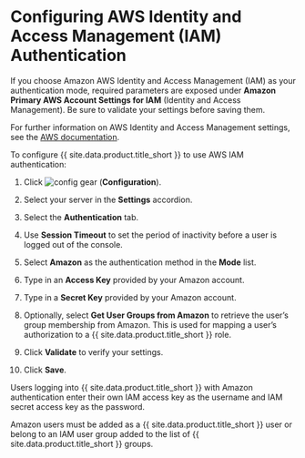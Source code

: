 # Configuring AWS Identity and Access Management (IAM) Authentication

If you choose Amazon AWS Identity and Access Management (IAM) as your
authentication mode, required parameters are exposed under **Amazon
Primary AWS Account Settings for IAM** (Identity and Access Management).
Be sure to validate your settings before saving them.

<div class="note">

For further information on AWS Identity and Access Management settings,
see the [AWS
documentation](https://docs.aws.amazon.com/IAM/latest/UserGuide/introduction.html).

</div>

To configure {{ site.data.product.title_short }} to use AWS IAM authentication:

1.  Click ![config gear](../images/config-gear.png) (**Configuration**).

2.  Select your server in the **Settings** accordion.

3.  Select the **Authentication** tab.

4.  Use **Session Timeout** to set the period of inactivity before a
    user is logged out of the console.

5.  Select **Amazon** as the authentication method in the **Mode** list.

6.  Type in an **Access Key** provided by your Amazon account.

7.  Type in a **Secret Key** provided by your Amazon account.

8.  Optionally, select **Get User Groups from Amazon** to retrieve the
    user’s group membership from Amazon. This is used for mapping a
    user’s authorization to a {{ site.data.product.title_short }} role.

9.  Click **Validate** to verify your settings.

10. Click **Save**.

Users logging into {{ site.data.product.title_short }} with Amazon authentication
enter their own IAM access key as the username and IAM secret access key
as the password.

Amazon users must be added as a {{ site.data.product.title_short }} user or belong to
an IAM user group added to the list of {{ site.data.product.title_short }} groups.
